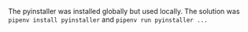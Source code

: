 The pyinstaller was installed globally but used locally.
The solution was `pipenv install pyinstaller` and `pipenv run pyinstaller ...`